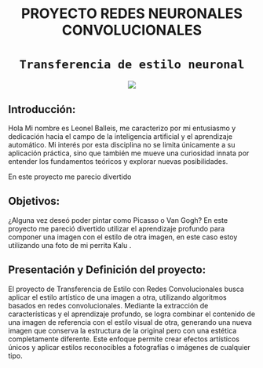 # <h1 align=center> **PROYECTO REDES NEURONALES CONVOLUCIONALES** </h1>

# <h1 align=center>**`Transferencia de estilo neuronal`**</h1>

<p align="center">
<img src="..\portada.jpg"   
>
</p>

## Introducción:

Hola  Mi nombre es Leonel Balleis, me caracterizo por mi entusiasmo y dedicación hacia el campo de la inteligencia artificial y el aprendizaje automático. Mi interés por esta disciplina no se limita únicamente a su aplicación práctica, sino que también me mueve una curiosidad innata por entender los fundamentos teóricos y explorar nuevas posibilidades.

En este proyecto me parecio divertido 

## Objetivos: 

¿Alguna vez deseó poder pintar como Picasso o Van Gogh?
En este proyecto me pareció divertido utilizar el aprendizaje profundo para componer una imagen con el estilo de otra imagen, en este caso estoy utilizando una foto de mi perrita Kalu .


## Presentación y Definición del proyecto:

El proyecto de Transferencia de Estilo con Redes Convolucionales busca aplicar el estilo artístico de una imagen a otra, utilizando algoritmos basados en redes convolucionales. Mediante la extracción de características y el aprendizaje profundo, se logra combinar el contenido de una imagen de referencia con el estilo visual de otra, generando una nueva imagen que conserva la estructura de la original pero con una estética completamente diferente. Este enfoque permite crear efectos artísticos únicos y aplicar estilos reconocibles a fotografías o imágenes de cualquier tipo.






